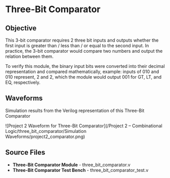 # Three-Bit Comparator

## Objective

This 3-bit comparator requires 2 three bit inputs and outputs whether the first input is greater than / less than / or equal to the second input. In practice, the 3-bit comparator would compare two numbers and output the relation between them. 

To verify this module, the binary input bits were converted into their decimal representation and compared mathematically, example: inputs of 010 and 010 represent, 2 and 2, which the module would output 001 for GT, LT, and EQ, respectively.

## Waveforms

Simulation results from the Verilog representation of this Three-Bit Comparator

![Project 2 Waveform for Three-Bit Comparator](/Project 2 – Combinational Logic/three_bit_comparator/Simulation Waveforms/project2_comparator.png)

## Source Files

- **Three-Bit Comparator Module** - three_bit_comparator.v
- **Three-Bit Comparator Test Bench** - three_bit_comparator_test.v